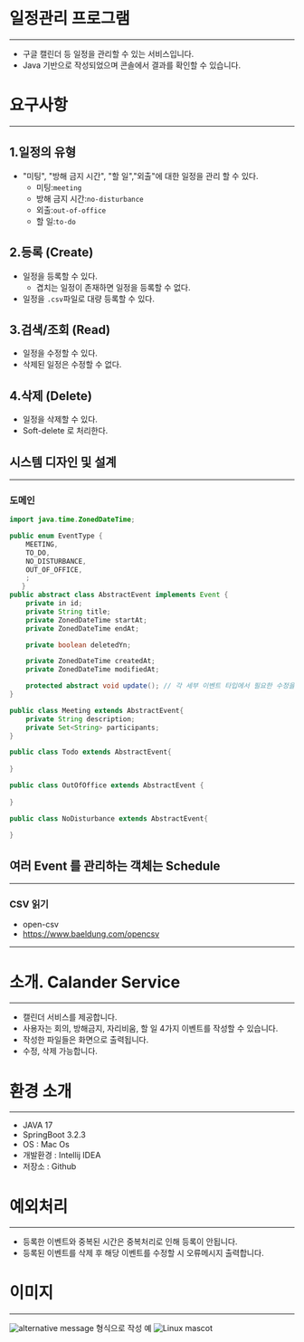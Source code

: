 
# 일정관리 프로그램

----
- 구글 캘린더 등 일정을 관리할 수 있는 서비스입니다.
-  Java 기반으로 작성되었으며 콘솔에서 결과를 확인할 수 있습니다.

# 요구사항

----

## 1.일정의 유형
- "미팅", "방해 금지 시간", "할 일","외출"에 대한 일정을 관리 할 수 있다.
    - 미팅:`meeting`
    - 방해 금지 시간:`no-disturbance`
    - 외출:`out-of-office`
    - 할 일:`to-do`

## 2.등록 (Create)
- 일정을 등록할 수 있다.
    - 겹치는 일정이 존재하면 일정을 등록할 수 없다.
- 일정을 `.csv`파일로 대량 등록할 수 있다.

## 3.검색/조회 (Read)
- 일정을 수정할 수 있다.
- 삭제된 일정은 수정할 수 없다.

## 4.삭제 (Delete)
- 일정을 삭제할 수 있다.
- Soft-delete 로 처리한다.

## 시스템 디자인 및 설계

----
### 도메인
```java
import java.time.ZonedDateTime;

public enum EventType {
    MEETING,
    TO_DO,
    NO_DISTURBANCE,
    OUT_OF_OFFICE,
    ;
   }
public abstract class AbstractEvent implements Event {
    private in id;
    private String title;
    private ZonedDateTime startAt;
    private ZonedDateTime endAt;

    private boolean deletedYn;

    private ZonedDateTime createdAt;
    private ZonedDateTime modifiedAt;

    protected abstract void update(); // 각 세부 이벤트 타입에서 필요한 수정을 하기 위함
}

public class Meeting extends AbstractEvent{
    private String description;
    private Set<String> participants;
}

public class Todo extends AbstractEvent{
    
}

public class OutOfOffice extends AbstractEvent {
    
}

public class NoDisturbance extends AbstractEvent{
    
}
```
## 여러 Event 를 관리하는 객체는 Schedule

----
### CSV 읽기
- open-csv
- https://www.baeldung.com/opencsv
----
# 소개. Calander Service

----
- 캘린더 서비스를 제공합니다.
- 사용자는 회의, 방해금지, 자리비움, 할 일 4가지 이벤트를 작성할 수 있습니다.
- 작성한 파일들은 화면으로 출력됩니다.
- 수정, 삭제 가능합니다.

# 환경 소개

----
- JAVA 17
- SpringBoot 3.2.3
- OS : Mac Os
- 개발환경 : Intellij IDEA
- 저장소 : Github

# 예외처리

----
- 등록한 이벤트와 중복된 시간은 중복처리로 인해 등록이 안됩니다.
- 등록된 이벤트를 삭제 후 해당 이벤트를 수정할 시 오류메시지 출력합니다.

# 이미지

----
![alternative message](url) 형식으로 작성
예
![Linux mascot](/assets/images/linux.png)
